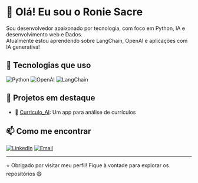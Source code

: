 # 👋 Olá! Eu sou o Ronie Sacre

Sou desenvolvedor apaixonado por tecnologia, com foco em Python, IA e desenvolvimento web e Dados.  
Atualmente estou aprendendo sobre LangChain, OpenAI e aplicações com IA generativa!

## 🚀 Tecnologias que uso

![Python](https://img.shields.io/badge/Python-3776AB?style=for-the-badge&logo=python&logoColor=white)
![OpenAI](https://img.shields.io/badge/OpenAI-412991?style=for-the-badge&logo=openai&logoColor=white)
![LangChain](https://img.shields.io/badge/LangChain-000000?style=for-the-badge)

## 💼 Projetos em destaque

- 🎯 [Curriculo_AI](https://github.com/roniesacrefernandes/cuirriculo_cv): Um app para análise de currículos


## 📫 Como me encontrar

[![LinkedIn](https://img.shields.io/badge/LinkedIn-0077B5?style=for-the-badge&logo=linkedin&logoColor=white)](https://linkedin.com/in/roniesacrefernandes)
[![Email](https://img.shields.io/badge/E--mail-D14836?style=for-the-badge&logo=gmail&logoColor=white)](mailto:ronie.sacre@gmail.com)

---

⭐️ Obrigado por visitar meu perfil! Fique à vontade para explorar os repositórios 😄
